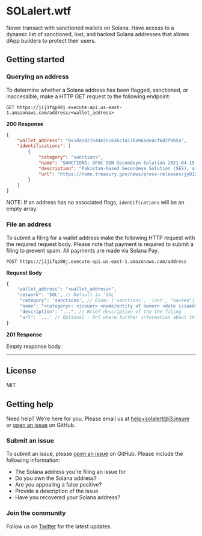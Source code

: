 # SOLalert.wtf

Never transact with sanctioned wallets on Solana. Have access to a dynamic list of sanctioned, lost, and hacked Solana addresses that allows dApp builders to protect their users.

## Getting started

### Querying an address

To determine whether a Solana address has been flagged, sanctioned, or inaccessible, make a HTTP GET request to the following endpoint:

```curl
GET https://jij1fqp80j.execute-api.us-east-1.amazonaws.com/address/<wallet_address>
```

**200 Response**

```json
{
    "wallet_address": "0x1da5821544e25c636c1417ba96ade4cf6d2f9b5a",
    "identifications": [
        {
            "category": "sanctions",
            "name": "SANCTIONS: OFAC SDN Secondeye Solution 2021-04-15 1da5821544e25c636c1417ba96ade4cf6d2f9b5a",
            "description": "Pakistan-based Secondeye Solution (SES), also known as Forwarderz, is a synthetic identity document vendor that was added to the OFAC SDN list in April 2021.\n\nSES customers could buy fake identity documents to sign up for accounts with cryptocurrency exchanges, payment providers, banks, and more under false identities. According to the US Treasury Department, SES assisted the Internet Research Agency (IRA), the Russian troll farm that OFAC designated pursuant to E.O. 13848 in 2018 for interfering in the 2016 presidential election, in concealing its identity to evade sanctions.\n\nhttps://home.treasury.gov/news/press-releases/jy0126",
            "url": "https://home.treasury.gov/news/press-releases/jy0126"
        }
    ]
}
```

NOTE: If an address has no associated flags, `identifications` will be an empty array.

### File an address

To submit a filing for a wallet address make the following HTTP request with the required request body. Please note that payment is required to submit a filing to prevent spam. All payments are made via Solana Pay.

```curl
POST https://jij1fqp80j.execute-api.us-east-1.amazonaws.com/address
```

**Request Body**

```js
{
    "wallet_address": "<wallet_address>",
    "network": 'SOL', // Default is 'SOL'
     "category": 'sanctions', // Enum: ['sanctions', 'lost', 'hacked']
     "name": "<category>: <issuer> <name/entity of owner> <date issued> <wallet_address>", // Psuedo-unique identifier for the filing; should include the category, name of the entity, and wallet address
     "description": "...", // Brief description of the the filing
     "url": '...' // Optional - Url where further information about this wallet address can be found, if not provided, will default to 'https://solalert.wtf'
}
```

**201 Response**

Empty response body.

---

## License

MIT

## Getting help

Need help? We’re here for you. Please email us at [help+solalert@i3.insure](mailto:help+solalert@i3.insure) or [open an issue](github.com/i3-protocol/solalert.wtf/issues/new) on GitHub.

### Submit an issue

To submit an issue, please [open an issue](github.com/i3-protocol/solalert.wtf/issues/new) on GitHub. Please include the following information: 

  * The Solana address you're filing an issue for
  * Do you own the Solana address?
  * Are you appealing a false positive?
  * Provide a description of the issue
  * Have you recovered your Solana address?

### Join the community

Follow us on [Twitter](https://twitter.com/Crypto_i3) for the latest updates.
